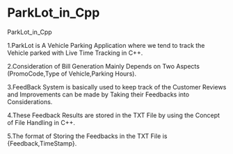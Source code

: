 # ParkLot_in_Cpp
ParkLot_in_Cpp

1.ParkLot is A Vehicle Parking Application where we tend to track the Vehicle parked with Live Time Tracking in C++.

2.Consideration of Bill Generation Mainly Depends on Two Aspects (PromoCode,Type of Vehicle,Parking Hours).

3.FeedBack System is basically used to keep track of the Customer Reviews and Improvements can be made by Taking their Feedbacks into Considerations.

4.These Feedback Results are stored in the TXT File by using the Concept of File Handling in C++.

5.The format of Storing the Feedbacks in the TXT File is {Feedback,TimeStamp}.
